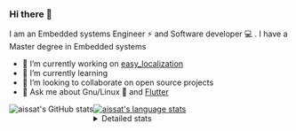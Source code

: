 ### Hi there 👋

I am an Embedded systems Engineer ⚡️ and Software developer 💻 . I have a Master degree in Embedded systems
- 🔭 I’m currently working on [easy_localization](https://pub.dev/packages/easy_localization)
- 🌱 I’m currently learning 
- 👯 I’m looking to collaborate on open source projects
- 💬 Ask me about  Gnu/Linux 🐧 and [Flutter](https://flutter.dev) 

<a href="https://profile-summary-for-github.com/user/aissat">
  <img align="left" height="170px" src="https://github-readme-stats.vercel.app/api?username=aissat&show_icons=true&line_height=27&count_private=true&include_all_commits=true" alt="aissat's GitHub stats"/>
  <img src="https://github-readme-stats.vercel.app/api/top-langs/?username=aissat&hide_langs_below=5&layout=compact" alt="aissat's language stats"/>
</a>

<details>
<summary>Detailed stats</summary>
 

### 🧐 Waka Stats

<!--START_SECTION:waka-->
![Profile Views](http://img.shields.io/badge/Profile%20Views-1-blue)

![Lines of code](https://img.shields.io/badge/From%20Hello%20World%20I%27ve%20Written-341813%20lines%20of%20code-blue)

**🐱 My Github Data** 

> 🏆 318 Contributions in the Year 2021
 > 
> 📦 43.4 kB Used in Github's Storage 
 > 
> 💼 Opted to Hire
 > 
> 📜 144 Public Repositories 
 > 
> 🔑 14 Private Repositories  
 > 
**I'm a Night 🦉** 

```text
🌞 Morning    65 commits     ██░░░░░░░░░░░░░░░░░░░░░░░   9.46% 
🌆 Daytime    94 commits     ███░░░░░░░░░░░░░░░░░░░░░░   13.68% 
🌃 Evening    289 commits    ██████████░░░░░░░░░░░░░░░   42.07% 
🌙 Night      239 commits    ████████░░░░░░░░░░░░░░░░░   34.79%

```
📅 **I'm Most Productive on Tuesday** 

```text
Monday       67 commits     ██░░░░░░░░░░░░░░░░░░░░░░░   9.75% 
Tuesday      162 commits    ██████░░░░░░░░░░░░░░░░░░░   23.58% 
Wednesday    93 commits     ███░░░░░░░░░░░░░░░░░░░░░░   13.54% 
Thursday     89 commits     ███░░░░░░░░░░░░░░░░░░░░░░   12.95% 
Friday       85 commits     ███░░░░░░░░░░░░░░░░░░░░░░   12.37% 
Saturday     119 commits    ████░░░░░░░░░░░░░░░░░░░░░   17.32% 
Sunday       72 commits     ██░░░░░░░░░░░░░░░░░░░░░░░   10.48%

```


📊 **This Week I Spent My Time On** 

```text
⌚︎ Time Zone: Africa/Algiers

💬 Programming Languages: 
Dart                     2 hrs 17 mins       █████████████░░░░░░░░░░░░   51.68% 
YAML                     1 hr 30 mins        ████████░░░░░░░░░░░░░░░░░   34.24% 
Other                    37 mins             ███░░░░░░░░░░░░░░░░░░░░░░   14.08%

🔥 Editors: 
VS Code                  4 hrs 25 mins       █████████████████████████   100.0%

💻 Operating System: 
Mac                      3 hrs 41 mins       ████████████████████░░░░░   83.45% 
Linux                    43 mins             ████░░░░░░░░░░░░░░░░░░░░░   16.55%

```

**I Mostly Code in Dart** 

```text
Dart                     19 repos            █████████░░░░░░░░░░░░░░░░   37.25% 
PHP                      4 repos             ██░░░░░░░░░░░░░░░░░░░░░░░   7.84% 
Vala                     4 repos             ██░░░░░░░░░░░░░░░░░░░░░░░   7.84% 
TypeScript               4 repos             ██░░░░░░░░░░░░░░░░░░░░░░░   7.84% 
C                        3 repos             █░░░░░░░░░░░░░░░░░░░░░░░░   5.88%

```


**Timeline**

![Chart not found](https://raw.githubusercontent.com/aissat/aissat/master/charts/bar_graph.png) 


 Last Updated on 19/06/2021
<!--END_SECTION:waka-->

</details>
